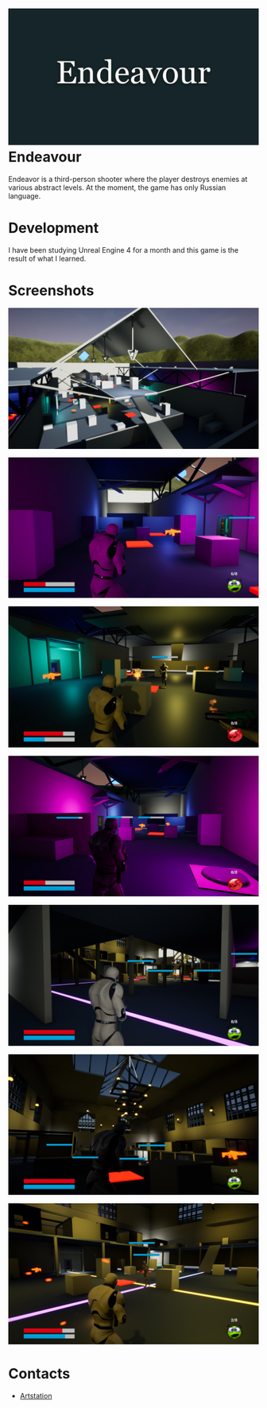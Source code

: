 ![alt text](https://github.com/Enforker/Endeavour/blob/master/Screenshots/Name.jpg)
Endeavour
=====================

Endeavor is a third-person shooter where the player destroys enemies at various abstract levels. At the moment, the game has only Russian language.

Development
=====================

I have been studying Unreal Engine 4 for a month and this game is the result of what I learned.

Screenshots
=====================

![alt text](https://github.com/Enforker/Endeavour/blob/master/Screenshots/1.png)

![alt text](https://github.com/Enforker/Endeavour/blob/master/Screenshots/2.jpg)

![alt text](https://github.com/Enforker/Endeavour/blob/master/Screenshots/3.jpg)

![alt text](https://github.com/Enforker/Endeavour/blob/master/Screenshots/4.jpg)

![alt text](https://github.com/Enforker/Endeavour/blob/master/Screenshots/5.jpg)

![alt text](https://github.com/Enforker/Endeavour/blob/master/Screenshots/6.jpg)

![alt text](https://github.com/Enforker/Endeavour/blob/master/Screenshots/7.jpg)

Contacts
=====================

* [Artstation](https://www.artstation.com/enforker)
